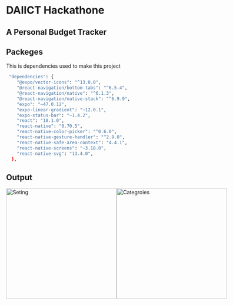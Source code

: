 # DAIICT Hackathone
## A Personal Budget Tracker

## Packeges

This is dependencies used to make this project

```bash
 "dependencies": {
    "@expo/vector-icons": "^13.0.0",
    "@react-navigation/bottom-tabs": "^6.5.4",
    "@react-navigation/native": "^6.1.3",
    "@react-navigation/native-stack": "^6.9.9",
    "expo": "~47.0.12",
    "expo-linear-gradient": "~12.0.1",
    "expo-status-bar": "~1.4.2",
    "react": "18.1.0",
    "react-native": "0.70.5",
    "react-native-color-picker": "^0.6.0",
    "react-native-gesture-handler": "^2.9.0",
    "react-native-safe-area-context": "4.4.1",
    "react-native-screens": "~3.18.0",
    "react-native-svg": "13.4.0",
  },
```

## Output 

<div style= "display: flex; flex-direction: row;">
 <img style="border-radius:30;" width="300" alt="Seting" src="https://user-images.githubusercontent.com/74901469/216751177-a207ab39-e5bd-42c2-88c4-0b3cf3480525.png">
<img style="border-radius:30" width="300" alt="Categroies" src="https://user-images.githubusercontent.com/74901469/216751212-bb63ffb4-4208-48ec-b87d-9336e715646e.png">
</div>


